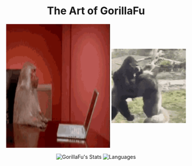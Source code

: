 <!-- font: din -->
<div align="center">

# The Art of GorillaFu

<p float="center">
   <img align="center" img height="335.2px" src="MonkeyHacker.gif" alt="computer monkey" width="56%"/>
   <img align="center" src="gorille.gif" alt="gorillas" width="40%"/>
</p>

<a><img height="165px" img align="center" alt="GorillaFu's Stats" src="https://github-readme-stats.vercel.app/api?username=GorillaFu&show_icons=true&theme=chartreuse-dark" />
</a><a><img hight="165px" img align="center" alt="Languages" src="https://github-readme-stats.vercel.app/api/top-langs/?username=GorillaFu&layout=compact&hide=perl&theme=chartreuse-dark" /></a>